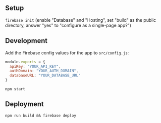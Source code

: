 ## Setup

`firebase init` (enable "Database" and "Hosting", set "build" as the public directory, answer "yes" to "configure as a single-page app?")

## Development

Add the Firebase config values for the app to `src/config.js`:

```js
module.exports = {
  apiKey: "YOUR_API_KEY",
  authDomain: "YOUR_AUTH_DOMAIN",
  databaseURL: "YOUR_DATABASE_URL"
}
```

`npm start`

## Deployment

`npm run build && firebase deploy`
